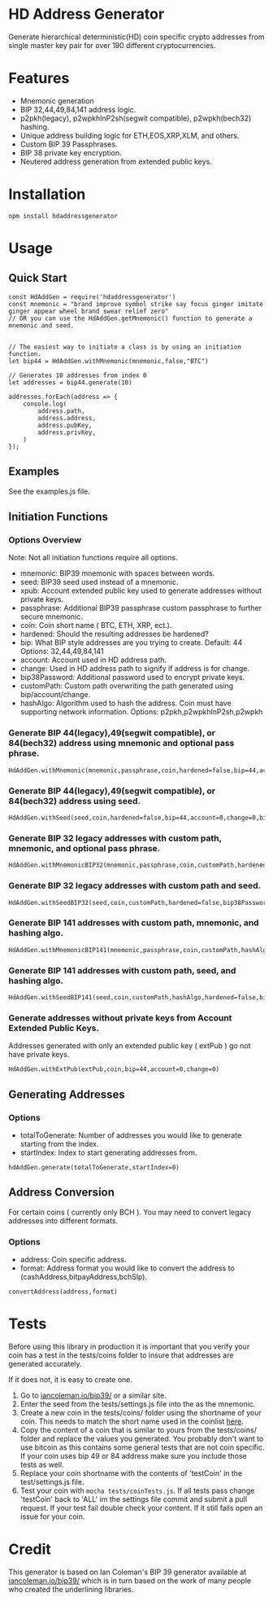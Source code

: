 # HD Address Generator

Generate hierarchical deterministic(HD) coin specific crypto addresses from single master key pair for over 190 different cryptocurrencies.

# Features 

- Mnemonic generation 
- BIP 32,44,49,84,141 address logic. 
- p2pkh(legacy), p2wpkhInP2sh(segwit compatible), p2wpkh(bech32) hashing.
- Unique address building logic for ETH,EOS,XRP,XLM, and others. 
- Custom BIP 39 Passphrases.
- BIP 38 private key encryption.
- Neutered address generation from extended public keys. 

# Installation  

```
npm install hdaddressgenerator
```

# Usage


## Quick Start
```
const HdAddGen = require('hdaddressgenerator')
const mnemonic = "brand improve symbol strike say focus ginger imitate ginger appear wheel brand swear relief zero"
// OR you can use the HdAddGen.getMnemonic() function to generate a mnemonic and seed. 


// The easiest way to initiate a class is by using an initiation function.  
let bip44 = HdAddGen.withMnemonic(mnemonic,false,"BTC")

// Generates 10 addresses from index 0
let addresses = bip44.generate(10)

addresses.forEach(address => {
    console.log(
        address.path,
        address.address,
        address.pubKey,
        address.privKey,
    )
});

```

## Examples

See the examples.js file. 

## Initiation Functions


### Options Overview

Note: Not all initiation functions require all options.

- mnemonic: BIP39 mnemonic with spaces between words.
- seed: BIP39 seed used instead of a mnemonic.
- xpub: Account extended public key used to generate addresses without private keys.
- passphrase: Additional BIP39 passphrase custom passphrase to further secure mnemonic.
- coin: Coin short name ( BTC, ETH, XRP, ect.).
- hardened: Should the resulting addresses be hardened?
- bip: What BIP style addresses are you trying to create. Default: 44 Options: 32,44,49,84,141
- account: Account used in HD address path. 
- change: Used in HD address path to signify if address is for change.
- bip38Password: Additional password used to encrypt private keys.
- customPath: Custom path overwriting the path generated using bip/account/change.
- hashAlgo: Algorithm used to hash the address. Coin must have supporting network information. Options: p2pkh,p2wpkhInP2sh,p2wpkh 


### Generate BIP 44(legacy),49(segwit compatible), or 84(bech32) address using mnemonic and optional pass phrase.

```
HdAddGen.withMnemonic(mnemonic,passphrase,coin,hardened=false,bip=44,account=0,change=0,bip38Password=false)
```

### Generate BIP 44(legacy),49(segwit compatible), or 84(bech32) address using seed.

```
HdAddGen.withSeed(seed,coin,hardened=false,bip=44,account=0,change=0,bip38Password=false)
```

### Generate BIP 32 legacy addresses with custom path, mnemonic, and optional pass phrase. 

```
HdAddGen.withMnemonicBIP32(mnemonic,passphrase,coin,customPath,hardened=false,bip38Password=false)
```

### Generate BIP 32 legacy addresses with custom path and seed. 

```
HdAddGen.withSeedBIP32(seed,coin,customPath,hardened=false,bip38Password=false)
```

### Generate BIP 141 addresses with custom path, mnemonic, and hashing algo. 

```
HdAddGen.withMnemonicBIP141(mnemonic,passphrase,coin,customPath,hashAlgo,hardened=false,bip38Password=false)
```

### Generate BIP 141 addresses with custom path, seed, and hashing algo. 

```
HdAddGen.withSeedBIP141(seed,coin,customPath,hashAlgo,hardened=false,bip38Password=false)
```

### Generate addresses without private keys from Account Extended Public Keys. 

Addresses generated with only an extended public key ( extPub ) go not have private keys. 

```
HdAddGen.withExtPub(extPub,coin,bip=44,account=0,change=0)
```


## Generating Addresses 

### Options

- totalToGenerate: Number of addresses you would like to generate starting from the index.
- startIndex: Index to start generating addresses from.

```
hdAddGen.generate(totalToGenerate,startIndex=0)
```

## Address Conversion 

For certain coins ( currently only BCH ). You may need to convert legacy addresses into different formats. 

### Options

- address: Coin specific address.
- format: Address format you would like to convert the address to (cashAddress,bitpayAddress,bchSlp). 

```
convertAddress(address,format)
```

# Tests

Before using this library in production it is important that you verify your coin has a test in the tests/coins folder to insure that addresses are generated accurately. 

If it does not, it is easy to create one. 
1. Go to [iancoleman.io/bip39/](https://iancoleman.io/bip39/) or a similar site. 
2. Enter the seed from the tests/settings.js file into the as the mnemonic. 
3. Create a new coin in the tests/coins/ folder using the shortname of your coin. This needs to match the short name used in the coinlist [here](https://github.com/tboydston/coinnetworklist/blob/main/coinNetworkList.js). 
4. Copy the content of a coin that is similar to yours from the tests/coins/ folder and replace the values you generated. You probably don't want to use bitcoin as this contains some general tests that are not coin specific. If your coin uses bip 49 or 84 address make sure you include those tests as well. 
5. Replace your coin shortname with the contents of 'testCoin' in the test/settings.js file. 
6. Test your coin with `mocha tests/coinTests.js`. If all tests pass change 'testCoin' back to 'ALL' im the settings file commit and submit a pull request. If your test fail double check your content. If it still fails open an issue for your coin. 

# Credit 

This generator is based on Ian Coleman's BIP 39 generator available at [iancoleman.io/bip39/](https://iancoleman.io/bip39/) which is in turn based on the work of many people who created the underlining libraries. 
